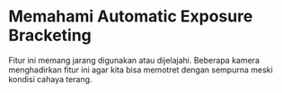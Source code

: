 # Memahami Automatic Exposure Bracketing
 Fitur ini memang jarang digunakan atau dijelajahi. Beberapa kamera menghadirkan fitur ini agar kita bisa memotret dengan sempurna meski kondisi cahaya terang.
